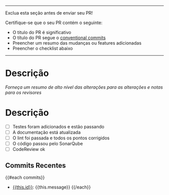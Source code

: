 ----
Exclua esta seção antes de enviar seu PR!
 
Certifique-se que o seu PR contém o seguinte:
 
- O titulo do PR é significativo
- O título do PR segue o [conventional commits](https://www.conventionalcommits.org/en/v1.0.0/)
- Preencher um resumo das mudanças ou features adicionadas
- Preencher o checklist abaixo

----
# Descrição
_Forneça um resumo de alto nível das alterações para as alterações e notas para os revisores_

# Descrição
- [ ] Testes foram adicionados e estão passando
- [ ] A documentação está atualizada
- [ ] O lint foi passada e todos os pontos corrigidos
- [ ] O código passou pelo SonarQube
- [ ] CodeReview ok 

## Commits Recentes

{{#each commits}}
- [{{this.id}}]({{this.url}}): {{this.message}}
{{/each}}